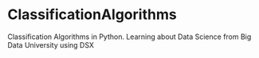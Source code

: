 # ClassificationAlgorithms
Classification Algorithms in Python. Learning about Data Science from Big Data University using DSX
